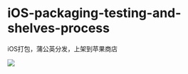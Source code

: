 # iOS-packaging-testing-and-shelves-process

iOS打包，蒲公英分发，上架到苹果商店


![](https://oscimg.oschina.net/oscnet/up-8c513346d172d0d1d72cf78f92b07075fdc.png)

